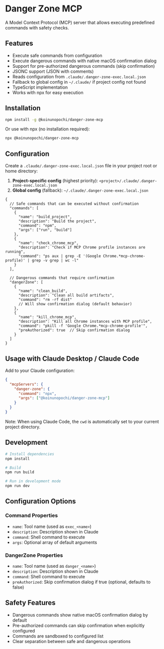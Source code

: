 # Danger Zone MCP

A Model Context Protocol (MCP) server that allows executing predefined commands with safety checks.

## Features

- Execute safe commands from configuration
- Execute dangerous commands with native macOS confirmation dialog
- Support for pre-authorized dangerous commands (skip confirmation)
- JSONC support (JSON with comments)
- Reads configuration from `.claude/.danger-zone-exec.local.json`
- Fallback to global config in `~/.claude/` if project config not found
- TypeScript implementation
- Works with npx for easy execution

## Installation

```bash
npm install -g @koinunopochi/danger-zone-mcp
```

Or use with npx (no installation required):

```bash
npx @koinunopochi/danger-zone-mcp
```

## Configuration

Create a `.claude/.danger-zone-exec.local.json` file in your project root or home directory:

1. **Project-specific config** (highest priority): `<project>/.claude/.danger-zone-exec.local.json`
2. **Global config** (fallback): `~/.claude/.danger-zone-exec.local.json`

```jsonc
{
  // Safe commands that can be executed without confirmation
  "commands": [
    {
      "name": "build_project",
      "description": "Build the project",
      "command": "npm",
      "args": ["run", "build"]
    },
    {
      "name": "check_chrome_mcp",
      "description": "Check if MCP Chrome profile instances are running",
      "command": "ps aux | grep -E '(Google Chrome.*mcp-chrome-profile)' | grep -v grep | wc -l"
    }
  ],
  
  // Dangerous commands that require confirmation
  "dangerZone": [
    {
      "name": "clean_build",
      "description": "Clean all build artifacts",
      "command": "rm -rf dist"
      // Will show confirmation dialog (default behavior)
    },
    {
      "name": "kill_chrome_mcp",
      "description": "Kill all Chrome instances with MCP profile",
      "command": "pkill -f 'Google Chrome.*mcp-chrome-profile'",
      "preAuthorized": true  // Skip confirmation dialog
    }
  ]
}
```

## Usage with Claude Desktop / Claude Code

Add to your Claude configuration:

```json
{
  "mcpServers": {
    "danger-zone": {
      "command": "npx",
      "args": ["@koinunopochi/danger-zone-mcp"]
    }
  }
}
```

Note: When using Claude Code, the `cwd` is automatically set to your current project directory.

## Development

```bash
# Install dependencies
npm install

# Build
npm run build

# Run in development mode
npm run dev
```

## Configuration Options

### Command Properties
- `name`: Tool name (used as `exec_<name>`)
- `description`: Description shown in Claude
- `command`: Shell command to execute
- `args`: Optional array of default arguments

### DangerZone Properties
- `name`: Tool name (used as `danger_<name>`)
- `description`: Description shown in Claude
- `command`: Shell command to execute
- `preAuthorized`: Skip confirmation dialog if true (optional, defaults to false)

## Safety Features

- Dangerous commands show native macOS confirmation dialog by default
- Pre-authorized commands can skip confirmation when explicitly configured
- Commands are sandboxed to configured list
- Clear separation between safe and dangerous operations